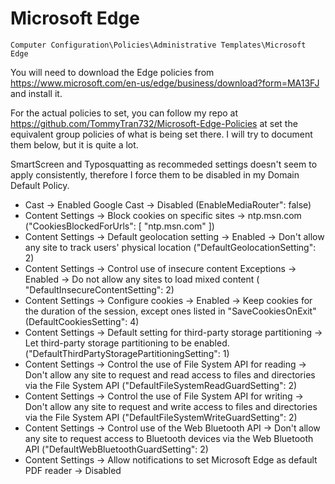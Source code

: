 # Microsoft Edge

`Computer Configuration\Policies\Administrative Templates\Microsoft Edge`

You will need to download the Edge policies from https://www.microsoft.com/en-us/edge/business/download?form=MA13FJ and install it.

For the actual policies to set, you can follow my repo at https://github.com/TommyTran732/Microsoft-Edge-Policies at set the equivalent group policies of what is being set there. I will try to document them below, but it is quite a lot.

SmartScreen and Typosquatting as recommeded settings doesn't seem to apply consistently, therefore I force them to be disabled in my Domain Default Policy.

- Cast -> Enabled Google Cast -> Disabled (EnableMediaRouter": false)
- Content Settings -> Block cookies on specific sites -> ntp.msn.com ("CookiesBlockedForUrls": [ "ntp.msn.com" ])
- Content Settings -> Default geolocation setting -> Enabled -> Don't allow any site to track users' physical location ("DefaultGeolocationSetting": 2)
- Content Settings -> Control use of insecure content Exceptions -> Enabled -> Do not allow any sites to load mixed content ( "DefaultInsecureContentSetting": 2)
- Content Settings -> Configure cookies -> Enabled -> Keep cookies for the duration of the session, except ones listed in "SaveCookiesOnExit" (DefaultCookiesSetting": 4)
- Content Settings -> Default setting for third-party storage partitioning -> Let third-party storage partitioning to be enabled. ("DefaultThirdPartyStoragePartitioningSetting": 1)
- Content Settings -> Control the use of File System API for reading -> Don't allow any site to request and read access to files and directories via the File System API ("DefaultFileSystemReadGuardSetting": 2)
- Content Settings -> Control the use of File System API for writing -> Don't allow any site to request and write access to files and directories via the File System API ("DefaultFileSystemWriteGuardSetting": 2)
- Content Settings -> Control use of the Web Bluetooth API -> Don't allow any site to request access to Bluetooth devices via the Web Bluetooth API ("DefaultWebBluetoothGuardSetting": 2)
- Content Settings -> Allow notifications to set Microsoft Edge as default PDF reader -> Disabled